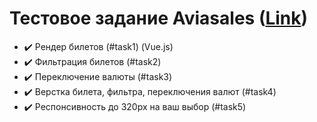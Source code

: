 # Тестовое задание Aviasales ([Link](https://space2pacman-misc.github.io/aviasales-test/tickets.html))

* :heavy_check_mark: Рендер билетов (#task1) (Vue.js)
* :heavy_check_mark: Фильтрация билетов (#task2)
* :heavy_check_mark: Переключение валюты (#task3)
* :heavy_check_mark: Верстка билета, фильтра, переключения валют (#task4)
* :heavy_check_mark: Респонсивность до 320px на ваш выбор (#task5)
